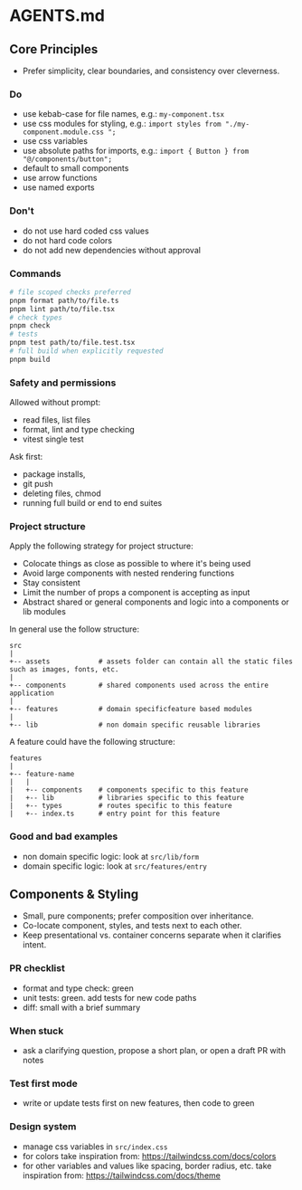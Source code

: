 # AGENTS.md

## Core Principles

- Prefer simplicity, clear boundaries, and consistency over cleverness.

### Do

- use kebab-case for file names, e.g.: `my-component.tsx`
- use css modules for styling, e.g.: `import styles from "./my-component.module.css ";`
- use css variables
- use absolute paths for imports, e.g.: `import { Button } from "@/components/button";`
- default to small components
- use arrow functions
- use named exports

### Don't

- do not use hard coded css values
- do not hard code colors
- do not add new dependencies without approval

### Commands

```zsh
# file scoped checks preferred
pnpm format path/to/file.ts
pnpm lint path/to/file.tsx
# check types
pnpm check
# tests
pnpm test path/to/file.test.tsx
# full build when explicitly requested
pnpm build
```

### Safety and permissions

Allowed without prompt:

- read files, list files
- format, lint and type checking
- vitest single test

Ask first:

- package installs,
- git push
- deleting files, chmod
- running full build or end to end suites

### Project structure

Apply the following strategy for project structure:

- Colocate things as close as possible to where it's being used
- Avoid large components with nested rendering functions
- Stay consistent
- Limit the number of props a component is accepting as input
- Abstract shared or general components and logic into a components or lib modules


In general use the follow structure:

```
src
|
+-- assets            # assets folder can contain all the static files such as images, fonts, etc.
|
+-- components        # shared components used across the entire application
|
+-- features          # domain specificfeature based modules
|
+-- lib               # non domain specific reusable libraries
```

A feature could have the following structure:

```
features
|
+-- feature-name
|   |
|   +-- components    # components specific to this feature
|   +-- lib           # libraries specific to this feature
|   +-- types         # routes specific to this feature
|   +-- index.ts      # entry point for this feature
```

### Good and bad examples

- non domain specific logic: look at `src/lib/form`
- domain specific logic: look at `src/features/entry`

## Components & Styling

- Small, pure components; prefer composition over inheritance.
- Co-locate component, styles, and tests next to each other.
- Keep presentational vs. container concerns separate when it clarifies intent.

### PR checklist

- format and type check: green
- unit tests: green. add tests for new code paths
- diff: small with a brief summary

### When stuck

- ask a clarifying question, propose a short plan, or open a draft PR with notes

### Test first mode

- write or update tests first on new features, then code to green

### Design system

- manage css variables in `src/index.css`
- for colors take inspiration from: https://tailwindcss.com/docs/colors
- for other variables and values like spacing, border radius, etc. take inspiration from: https://tailwindcss.com/docs/theme
